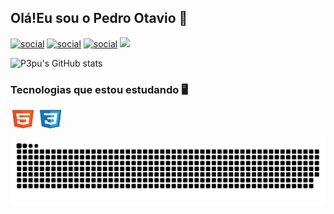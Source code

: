 ## Olá!Eu sou o Pedro Otavio 👋
<div>

[![social](https://img.shields.io/badge/Instagram-E4405F?style=for-the-badge&logo=instagram&logoColor=white)](https://www.instagram.com/pedrocxz_/)
[![social](https://img.shields.io/badge/LinkedIn-0077B5?style=for-the-badge&logo=linkedin&logoColor=white)](https://www.linkedin.com/in/pedro-otavio-b2341220a/)
[![social](https://img.shields.io/badge/YouTube-FF0000?style=for-the-badge&logo=youtube&logoColor=white)](https://www.youtube.com/channel/UCMs3ln954ia6r5cy5BoOZSw)
<a href = "mailto:po82184@gmail.com"><img src="https://img.shields.io/badge/-Gmail-%23333?style=for-the-badge&logo=gmail&logoColor=white" target="_blank"></a>
</div>

<div>

![P3pu's GitHub stats](https://github-readme-stats.vercel.app/api?username=P3pu&show_icons=true&theme=radical)
</div>

### Tecnologias que estou estudando 🖥️

<div>
 <img align="center" alt="dsouloficial-HTML" height="30" width="40" src="https://raw.githubusercontent.com/devicons/devicon/master/icons/html5/html5-original.svg">
  <img align="center" alt="dsouloficial-CSS" height="30" width="40" src="https://raw.githubusercontent.com/devicons/devicon/master/icons/css3/css3-original.svg">
</div>

<div>

![Snake animation](https://github.com/P3pu/P3pu/blob/output/github-contribution-grid-snake.svg)
</div>

